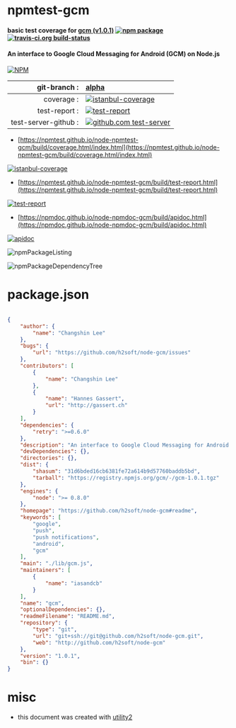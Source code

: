 # npmtest-gcm

#### basic test coverage for  [gcm (v1.0.1)](https://github.com/h2soft/node-gcm#readme)  [![npm package](https://img.shields.io/npm/v/npmtest-gcm.svg?style=flat-square)](https://www.npmjs.org/package/npmtest-gcm) [![travis-ci.org build-status](https://api.travis-ci.org/npmtest/node-npmtest-gcm.svg)](https://travis-ci.org/npmtest/node-npmtest-gcm)

#### An interface to Google Cloud Messaging for Android (GCM) on Node.js

[![NPM](https://nodei.co/npm/gcm.png?downloads=true&downloadRank=true&stars=true)](https://www.npmjs.com/package/gcm)

| git-branch : | [alpha](https://github.com/npmtest/node-npmtest-gcm/tree/alpha)|
|--:|:--|
| coverage : | [![istanbul-coverage](https://npmtest.github.io/node-npmtest-gcm/build/coverage.badge.svg)](https://npmtest.github.io/node-npmtest-gcm/build/coverage.html/index.html)|
| test-report : | [![test-report](https://npmtest.github.io/node-npmtest-gcm/build/test-report.badge.svg)](https://npmtest.github.io/node-npmtest-gcm/build/test-report.html)|
| test-server-github : | [![github.com test-server](https://npmtest.github.io/node-npmtest-gcm/GitHub-Mark-32px.png)](https://npmtest.github.io/node-npmtest-gcm/build/app/index.html) | | build-artifacts : | [![build-artifacts](https://npmtest.github.io/node-npmtest-gcm/glyphicons_144_folder_open.png)](https://github.com/npmtest/node-npmtest-gcm/tree/gh-pages/build)|

- [https://npmtest.github.io/node-npmtest-gcm/build/coverage.html/index.html](https://npmtest.github.io/node-npmtest-gcm/build/coverage.html/index.html)

[![istanbul-coverage](https://npmtest.github.io/node-npmtest-gcm/build/screenCapture.buildCi.browser.%252Ftmp%252Fbuild%252Fcoverage.lib.html.png)](https://npmtest.github.io/node-npmtest-gcm/build/coverage.html/index.html)

- [https://npmtest.github.io/node-npmtest-gcm/build/test-report.html](https://npmtest.github.io/node-npmtest-gcm/build/test-report.html)

[![test-report](https://npmtest.github.io/node-npmtest-gcm/build/screenCapture.buildCi.browser.%252Ftmp%252Fbuild%252Ftest-report.html.png)](https://npmtest.github.io/node-npmtest-gcm/build/test-report.html)

- [https://npmdoc.github.io/node-npmdoc-gcm/build/apidoc.html](https://npmdoc.github.io/node-npmdoc-gcm/build/apidoc.html)

[![apidoc](https://npmdoc.github.io/node-npmdoc-gcm/build/screenCapture.buildCi.browser.%252Ftmp%252Fbuild%252Fapidoc.html.png)](https://npmdoc.github.io/node-npmdoc-gcm/build/apidoc.html)

![npmPackageListing](https://npmtest.github.io/node-npmtest-gcm/build/screenCapture.npmPackageListing.svg)

![npmPackageDependencyTree](https://npmtest.github.io/node-npmtest-gcm/build/screenCapture.npmPackageDependencyTree.svg)



# package.json

```json

{
    "author": {
        "name": "Changshin Lee"
    },
    "bugs": {
        "url": "https://github.com/h2soft/node-gcm/issues"
    },
    "contributors": [
        {
            "name": "Changshin Lee"
        },
        {
            "name": "Hannes Gassert",
            "url": "http://gassert.ch"
        }
    ],
    "dependencies": {
        "retry": ">=0.6.0"
    },
    "description": "An interface to Google Cloud Messaging for Android (GCM) on Node.js",
    "devDependencies": {},
    "directories": {},
    "dist": {
        "shasum": "31d6bded16cb6381fe72a614b9d57760baddb5bd",
        "tarball": "https://registry.npmjs.org/gcm/-/gcm-1.0.1.tgz"
    },
    "engines": {
        "node": ">= 0.8.0"
    },
    "homepage": "https://github.com/h2soft/node-gcm#readme",
    "keywords": [
        "google",
        "push",
        "push notifications",
        "android",
        "gcm"
    ],
    "main": "./lib/gcm.js",
    "maintainers": [
        {
            "name": "iasandcb"
        }
    ],
    "name": "gcm",
    "optionalDependencies": {},
    "readmeFilename": "README.md",
    "repository": {
        "type": "git",
        "url": "git+ssh://git@github.com/h2soft/node-gcm.git",
        "web": "http://github.com/h2soft/node-gcm"
    },
    "version": "1.0.1",
    "bin": {}
}
```



# misc
- this document was created with [utility2](https://github.com/kaizhu256/node-utility2)

